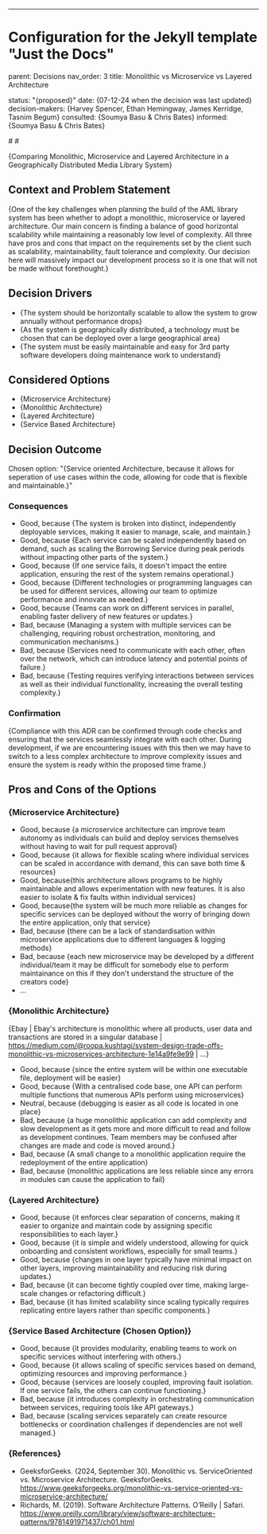 ---
# Configuration for the Jekyll template "Just the Docs"
parent: Decisions
nav_order: 3
title: Monolithic vs Microservice vs Layered Architecture

status: "{proposed}"
date: {07-12-24 when the decision was last updated}
decision-makers: {Harvey Spencer, Ethan Hemingway, James Kerridge, Tasnim Begum}
consulted: {Soumya Basu & Chris Bates}
informed: {Soumya Basu & Chris Bates}



#<!-- we need to disable MD025, because we use the different heading "ADR Template" in the homepage (see above) than it is foreseen in the template -->
#<!-- markdownlint-disable-next-line MD025 -->


{Comparing Monolithic, Microservice and Layered Architecture in a Geographically Distributed Media Library System}

## Context and Problem Statement

{One of the key challenges when planning the build of the AML library system has been whether to adopt a monolithic, microservice or layered architecture. Our main concern is finding a balance of good horizontal scalability while maintaining a reasonably low level of complexity. All three have pros and cons that impact on the requirements set by the client such as scalability, maintainability, fault tolerance and complexity. Our decision here will massively impact our development process so it is one that will not be made without forethought.}

<!-- This is an optional element. Feel free to remove. -->
## Decision Drivers

* {The system should be horizontally scalable to allow the system to grow annually without performance drops}
* {As the system is geographically distributed, a technology must be chosen that can be deployed over a large geographical area}
* {The system must be easily maintainable and easy for 3rd party software developers doing maintenance work to understand}

## Considered Options

* {Microservice Architecture}
* {Monolithic Architecture}
* {Layered Architecture}
* {Service Based Architecture}


## Decision Outcome

Chosen option: "{Service oriented Architecture, because it allows for seperation of use cases within the code, allowing for code that is flexible and maintainable.}"


### Consequences

* Good, because {The system is broken into distinct, independently deployable services, making it easier to manage, scale, and maintain.}
* Good, because {Each service can be scaled independently based on demand, such as scaling the Borrowing Service during peak periods without impacting other parts of the system.}
* Good, because {If one service fails, it doesn't impact the entire application, ensuring the rest of the system remains operational.}
* Good, because {Different technologies or programming languages can be used for different services, allowing our team to optimize performance and innovate as needed.}
* Good, because {Teams can work on different services in parallel, enabling faster delivery of new features or updates.}
* Bad, because {Managing a system with multiple services can be challenging, requiring robust orchestration, monitoring, and communication mechanisms.}
* Bad, because {Services need to communicate with each other, often over the network, which can introduce latency and potential points of failure.}
* Bad, because {Testing requires verifying interactions between services as well as their individual functionality, increasing the overall testing complexity.}

<!-- This is an optional element. Feel free to remove. -->
### Confirmation

{Compliance with this ADR can be confirmed through code checks and ensuring that the services seamlessly integrate with each other. During development, if we are encountering issues with this then we may have to switch to a less complex architecture to improve complexity issues and ensure the system is ready within the proposed time frame.}




## Pros and Cons of the Options
### {Microservice Architecture}
* Good, because {a microservice architecture can improve team autonomy as individuals can build and deploy services themselves without having to wait for pull request approval}
* Good, because {it allows for flexible scaling where individual services can be scaled in accordance with demand, this can save both time & resources}
* Good, because{this architecture allows programs to be highly maintainable and allows experimentation with new features. It is also easier to isolate & fix faults within individual services}
* Good, because{the system will be much more reliable as changes for specific services can be deployed without the worry of bringing down the entire application, only that service}
* Bad, because {there can be a lack of standardisation within microservice applications due to different languages & logging methods}
* Bad, because {each new microservice may be developed by a different individual/team it may be difficult for somebody else to perform maintainance on this if they don't understand the structure of the creators code}
* … <!-- numbers of pros and cons can vary -->

### {Monolithic Architecture}
{Ebay | Ebay's architecture is monolithic where all products, user data and transactions are stored in a singular database | https://medium.com/@roopa.kushtagi/system-design-trade-offs-monolithic-vs-microservices-architecture-1e14a9fe9e99 | …}

* Good, because {since the entire system will be within one executable file, deployment will be easier}
* Good, because {With a centralised code base, one API can perform multiple functions that numerous APIs perform using microservices}
* Neutral, because {debugging is easier as all code is located in one place}
* Bad, because {a huge monolithic application can add complexity and slow development as it gets more and more difficult to read and follow as development continues. Team members may be confused after changes are made and code is moved around.}
* Bad, because {A small change to a monolithic application require the redeployment of the entire application}
* Bad, because {monolithic applications are less reliable since any errors in modules can cause the application to fail}

### {Layered Architecture}
* Good, because {it enforces clear separation of concerns, making it easier to organize and maintain code by assigning specific responsibilities to each layer.}
* Good, because {it is simple and widely understood, allowing for quick onboarding and consistent workflows, especially for small teams.}
* Good, because {changes in one layer typically have minimal impact on other layers, improving maintainability and reducing risk during updates.}
* Bad, because {it can become tightly coupled over time, making large-scale changes or refactoring difficult.}
* Bad, because {it has limited scalability since scaling typically requires replicating entire layers rather than specific components.}

### {Service Based Architecture (Chosen Option)}
* Good, because {it provides modularity, enabling teams to work on specific services without interfering with others.}
* Good, because {it allows scaling of specific services based on demand, optimizing resources and improving performance.}
* Good, because {services are loosely coupled, improving fault isolation. If one service fails, the others can continue functioning.}
* Bad, because {it introduces complexity in orchestrating communication between services, requiring tools like API gateways.}
* Bad, because {scaling services separately can create resource bottlenecks or coordination challenges if dependencies are not well managed.}


### {References}
* GeeksforGeeks. (2024, September 30). Monolithic vs. ServiceOriented vs. Microservice Architecture. GeeksforGeeks. https://www.geeksforgeeks.org/monolithic-vs-service-oriented-vs-microservice-architecture/
* Richards, M. (2019). Software Architecture Patterns. O’Reilly | Safari. https://www.oreilly.com/library/view/software-architecture-patterns/9781491971437/ch01.html

‌

